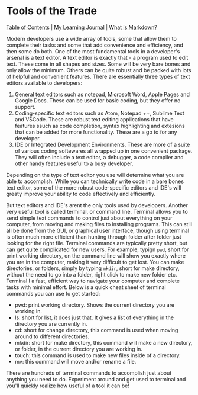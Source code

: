 # Tools of the Trade

[Table of Contents](https://penjoe.github.io/learning-journal/table-of-contents) | [My Learning Journal](https://penjoe.github.io/learning-journal/) | [What is Markdown?](https://penjoe.github.io/learning-journal/markdown/)

Modern developers use a wide array of tools, some that allow them to complete their tasks and some that add convenience and efficiency, and then some do both. One of the most fundamental tools in a developer's arsenal is a text editor. A text editor is exactly that - a program used to edit text. These come in all shapes and sizes. Some will be very bare bones and only allow the minimum. Others can be quite robust and be packed with lots of helpful and convenient features. There are essentially three types of text editors available to developers:
  1. General text editors such as notepad, Microsoft Word, Apple Pages and Google Docs. These can be used for basic coding, but they offer no support.
  2. Coding-specific text editors such as Atom, Notepad ++, Sublime Text and VSCode. These are robust text editing applications that have features ssuch as code completion, syntax highlighting and extesions that can be added for more functionality. These are a go to for any developer.
  3. IDE or Integrated Development Environments. These are more of a suite of various coding softewares all wrapped up in one convenient package. They will often include a text editor, a debugger, a code compiler and other handy features useful to a busy developer. 
  
Depending on the type of text editor you use will determine what you are able to accomplish. While you can technically write code in a bare bones text editor, some of the more robust code-specific editors and IDE's will greaty improve your ability to code effectively and efficiently.
  
But text editors and IDE's arent the only tools used by developers. Another very useful tool is called terminal, or command line. Terminal allows you to send simple text commands to control just about everything on your computer, from moving and making files to installing programs. This can still all be done from the GUI, or graphical user interface, though using terminal is often much more efficient than hunting through folder after folder just looking for the right file. Terminal commands are typically pretty short, but can get quite complicated for new users. For example, typign `pwd`, short for print working directory, on the command line will show you exactly where you are in the computer, making it very difficult to get lost. You can make directories, or folders, simply by typing `mkdir`, short for make directory, without the need to go into a folder, right click to make new folder etc. Terminal I a fast, efficient way to navigate your computer and complete tasks with minimal effort. Below is a quick cheat sheet of terminal commands you can use to get started:

- pwd: print working directory. Shows the current directory you are working in.
- ls: short for list, it does just that. It gives a list of everything in the directory you are currently in.
- cd: short for change directory, this command is used when moving around to different directories.
- mkdir: short for make directory, this command will make a new directory, or folder, in the current directory you are working in.
- touch: this command is used to make new files inside of a directory.
- mv: this command will move and/or rename a file.

There are hundreds of terminal commands to accomplish just about anything you need to do. Experiment around and get used to terminal and you'll quickly realize how useful of a tool it can be!
